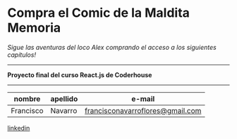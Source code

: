 # Compra el Comic de la Maldita Memoria

*Sigue las aventuras del loco Alex comprando el acceso a los siguientes capítulos!*

---

**Proyecto final del curso React.js de Coderhouse**

---

| nombre | apellido | e-mail
| ------| ------ | ------- |
Francisco | Navarro | francisconavarroflores@gmail.com |

[linkedin]("https://www.linkedin.com/in/francisco-navarro-flores/")
